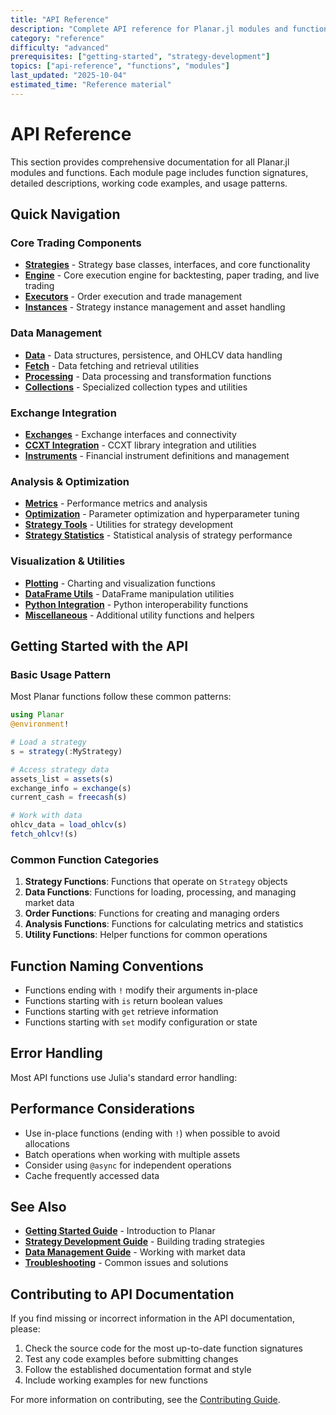 ```yaml
---
title: "API Reference"
description: "Complete API reference for Planar.jl modules and functions"
category: "reference"
difficulty: "advanced"
prerequisites: ["getting-started", "strategy-development"]
topics: ["api-reference", "functions", "modules"]
last_updated: "2025-10-04"
estimated_time: "Reference material"
---
```


# API Reference

This section provides comprehensive documentation for all Planar.jl modules and functions. Each module page includes function signatures, detailed descriptions, working code examples, and usage patterns.

## Quick Navigation

### Core Trading Components
- **[Strategies](strategies.md)** - Strategy base classes, interfaces, and core functionality
- **[Engine](engine.md)** - Core execution engine for backtesting, paper trading, and live trading
- **[Executors](executors.md)** - Order execution and trade management
- **[Instances](instances.md)** - Strategy instance management and asset handling

### Data Management
- **[Data](data.md)** - Data structures, persistence, and OHLCV data handling
- **[Fetch](fetch.md)** - Data fetching and retrieval utilities
- **[Processing](processing.md)** - Data processing and transformation functions
- **[Collections](collections.md)** - Specialized collection types and utilities

### Exchange Integration
- **[Exchanges](exchanges.md)** - Exchange interfaces and connectivity
- **[CCXT Integration](ccxt.md)** - CCXT library integration and utilities
- **[Instruments](instruments.md)** - Financial instrument definitions and management

### Analysis & Optimization
- **[Metrics](metrics.md)** - Performance metrics and analysis
- **[Optimization](optimization.md)** - Parameter optimization and hyperparameter tuning
- **[Strategy Tools](strategytools.md)** - Utilities for strategy development
- **[Strategy Statistics](strategystats.md)** - Statistical analysis of strategy performance

### Visualization & Utilities
- **[Plotting](plotting.md)** - Charting and visualization functions
- **[DataFrame Utils](dfutils.md)** - DataFrame manipulation utilities
- **[Python Integration](python.md)** - Python interoperability functions
- **[Miscellaneous](misc.md)** - Additional utility functions and helpers

## Getting Started with the API

### Basic Usage Pattern

Most Planar functions follow these common patterns:

```julia
using Planar
@environment!

# Load a strategy
s = strategy(:MyStrategy)

# Access strategy data
assets_list = assets(s)
exchange_info = exchange(s)
current_cash = freecash(s)

# Work with data
ohlcv_data = load_ohlcv(s)
fetch_ohlcv!(s)
```

### Common Function Categories

1. **Strategy Functions**: Functions that operate on `Strategy` objects
2. **Data Functions**: Functions for loading, processing, and managing market data
3. **Order Functions**: Functions for creating and managing orders
4. **Analysis Functions**: Functions for calculating metrics and statistics
5. **Utility Functions**: Helper functions for common operations

## Function Naming Conventions

- Functions ending with `!` modify their arguments in-place
- Functions starting with `is` return boolean values
- Functions starting with `get` retrieve information
- Functions starting with `set` modify configuration or state

## Error Handling

Most API functions use Julia's standard error handling:


## Performance Considerations

- Use in-place functions (ending with `!`) when possible to avoid allocations
- Batch operations when working with multiple assets
- Consider using `@async` for independent operations
- Cache frequently accessed data

## See Also

- **[Getting Started Guide](../../getting-started/index.md)** - Introduction to Planar
- **[Strategy Development Guide](../../guides/strategy-development.md)** - Building trading strategies
- **[Data Management Guide](../../guides/data-management.md)** - Working with market data
- **[Troubleshooting](../../troubleshooting/index.md)** - Common issues and solutions

## Contributing to API Documentation

If you find missing or incorrect information in the API documentation, please:

1. Check the source code for the most up-to-date function signatures
2. Test any code examples before submitting changes
3. Follow the established documentation format and style
4. Include working examples for new functions

For more information on contributing, see the [Contributing Guide](../../resources/contributing.md).
